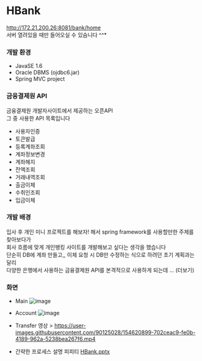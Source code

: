 # HBank
http://172.21.200.26:8081/bank/home </br>
서버 열려있을 때만 들어오실 수 있슴니다 ^^*


### 개발 환경
- JavaSE 1.6
- Oracle DBMS (ojdbc6.jar)
- Spring MVC project


### 금융결제원 API
금융결제원 개발자사이트에서 제공하는 오픈API</br>
그 중 사용한 API 목록입니다
- 사용자인증
- 토큰발급
- 등록계좌조회
- 계좌정보변경
- 계좌해지
- 잔액조회
- 거래내역조회
- 출금이체
- 수취인조회
- 입금이체


### 개발 배경
입사 후 개인 미니 프로젝트를 해보자! 해서 spring framework를 사용할만한 주제를 찾아보다가 <br>
회사 흐름에 맞게 개인뱅킹 사이트를 개발해보고 싶다는 생각을 했습니다 <br>
단순히 DB에 계좌 만들고,, 이체 요청 시 DB만 수정하는 식으로 하려던 초기 계획과는 달리 <br>
다양한 은행에서 사용하는 금융결제원 API를 본격적으로 사용하게 되는데 ... (더보기)


### 화면
- Main
![image](https://user-images.githubusercontent.com/90125028/154598590-aab9342d-e554-4f84-9f8e-6381c226b233.png)

- Account
![image](https://user-images.githubusercontent.com/90125028/154598776-745a972c-039d-44e2-95b6-f25ed7100111.png)

- Transfer
영상 > https://user-images.githubusercontent.com/90125028/154620899-702ceac9-fe0b-4189-962a-5238bea267f6.mp4

- 간략한 프로세스 설명 피피티
[HBank.pptx](https://github.com/60limm/HBank/files/8094231/HBank.pptx)


